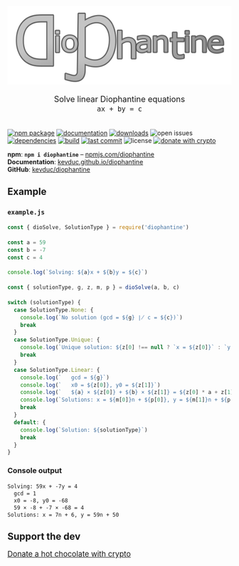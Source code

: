 <p align="center" style="text-align:center; font-size:large;" >
  <a href="https://kevduc.github.io/diophantine/">
    <img alt="diophantine" src="./logo/diophantine.png">
  </a>
</p>

<p align="center" style="text-align:center; font-size:large; margin-bottom:2em;" >
    Solve linear Diophantine equations<br/>
    <code>ax + by = c</code>
</p>

[![npm package](https://img.shields.io/npm/v/diophantine)](https://www.npmjs.com/package/diophantine)
[![documentation](https://img.shields.io/github/v/release/kevduc/diophantine?label=documentation)](https://kevduc.github.io/diophantine)
[![downloads](https://img.shields.io/npm/dt/diophantine?label=downloads)](https://www.npmjs.com/package/diophantine)
![open issues](https://img.shields.io/github/issues-raw/kevduc/diophantine)
[![dependencies](https://david-dm.org/kevduc/diophantine.svg)](https://david-dm.org/kevduc/diophantine)
[![build](https://img.shields.io/github/workflow/status/kevduc/diophantine/npm-publish)](https://github.com/kevduc/diophantine/actions/workflows/npm-publish.yml)
[![last commit](https://img.shields.io/github/last-commit/kevduc/diophantine)](https://github.com/kevduc/diophantine/commits/main)
![license](https://img.shields.io/github/license/kevduc/diophantine)
[![donate with crypto](https://img.shields.io/static/v1?logo=&label=donate&message=with%20crypto&color=blueviolet)](https://commerce.coinbase.com/checkout/97a05cdf-7d82-4f9a-9a24-fbbc65ac5a4d)

<!-- [![package health](https://snyk.io/advisor/npm-package/diophantine/badge.svg)](https://snyk.io/advisor/npm-package/diophantine) -->

**npm**: **`npm i diophantine`** – [npmjs.com/diophantine](https://www.npmjs.com/package/diophantine)  
**Documentation**: [kevduc.github.io/diophantine](https://kevduc.github.io/diophantine/)  
**GitHub**: [kevduc/diophantine](https://github.com/kevduc/diophantine)  

## Example

### `example.js`

```js
const { dioSolve, SolutionType } = require('diophantine')

const a = 59
const b = -7
const c = 4

console.log(`Solving: ${a}x + ${b}y = ${c}`)

const { solutionType, g, z, m, p } = dioSolve(a, b, c)

switch (solutionType) {
  case SolutionType.None: {
    console.log(`No solution (gcd = ${g} ∤ c = ${c})`)
    break
  }
  case SolutionType.Unique: {
    console.log(`Unique solution: ${z[0] !== null ? `x = ${z[0]}` : `y = ${z[1]}`}`)
    break
  }
  case SolutionType.Linear: {
    console.log(`   gcd = ${g}`)
    console.log(`   x0 = ${z[0]}, y0 = ${z[1]}`)
    console.log(`   ${a} × ${z[0]} + ${b} × ${z[1]} = ${z[0] * a + z[1] * b}`)
    console.log(`Solutions: x = ${m[0]}n + ${p[0]}, y = ${m[1]}n + ${p[1]}`)
    break
  }
  default: {
    console.log(`Solution: ${solutionType}`)
    break
  }
}
```

### Console output

```
Solving: 59x + -7y = 4
  gcd = 1
  x0 = -8, y0 = -68
  59 × -8 + -7 × -68 = 4
Solutions: x = 7n + 6, y = 59n + 50
```

## Support the dev

<p style="font-size:larger"><a href="https://commerce.coinbase.com/checkout/97a05cdf-7d82-4f9a-9a24-fbbc65ac5a4d">Donate a hot chocolate with crypto</a></p>
